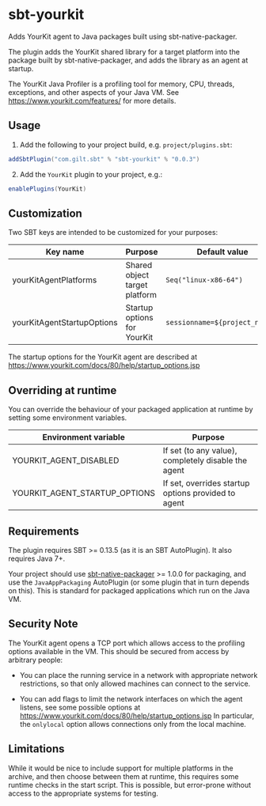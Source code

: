 # sbt-yourkit
Adds YourKit agent to Java packages built using sbt-native-packager.

The plugin adds the YourKit shared library for a target platform into
the package built by sbt-native-packager, and adds the library as an
agent at startup.

The YourKit Java Profiler is a profiling tool for memory, CPU, threads,
exceptions, and other aspects of your Java VM.
See https://www.yourkit.com/features/ for more details.

## Usage

1. Add the following to your project build, e.g. `project/plugins.sbt`:

  ```scala
  addSbtPlugin("com.gilt.sbt" % "sbt-yourkit" % "0.0.3")
  ```

2. Add the `YourKit` plugin to your project, e.g.:

  ```scala
  enablePlugins(YourKit)
  ```
  
## Customization
Two SBT keys are intended to be customized for your purposes:

| Key name                   | Purpose                       | Default value                  |
|----------------------------|-------------------------------|--------------------------------|
| yourKitAgentPlatforms      | Shared object target platform | `Seq("linux-x86-64")`          |
| yourKitAgentStartupOptions | Startup options for YourKit   | `sessionname=${project_name},` |

The startup options for the YourKit agent are described at
https://www.yourkit.com/docs/80/help/startup_options.jsp

## Overriding at runtime
You can override the behaviour of your packaged application at runtime by setting some
environment variables.

| Environment variable          | Purpose                                             |
|-------------------------------|-----------------------------------------------------|
| YOURKIT_AGENT_DISABLED        | If set (to any value), completely disable the agent |
| YOURKIT_AGENT_STARTUP_OPTIONS | If set, overrides startup options provided to agent |

## Requirements
The plugin requires SBT >= 0.13.5 (as it is an SBT AutoPlugin). It also requires Java 7+.

Your project should use [sbt-native-packager](http://www.scala-sbt.org/sbt-native-packager/) >= 1.0.0
for packaging, and use the `JavaAppPackaging` AutoPlugin (or some plugin that in turn
depends on this). This is standard for packaged applications which run on the Java VM.

## Security Note
The YourKit agent opens a TCP port which allows access to the profiling options available in the VM.
This should be secured from access by arbitrary people:

 - You can place the running service in a network with appropriate network restrictions, so that
   only allowed machines can connect to the service.

 - You can add flags to limit the network interfaces on which the agent listens, see some possible
   options at https://www.yourkit.com/docs/80/help/startup_options.jsp
   In particular, the `onlylocal` option allows connections only from the local machine.

## Limitations
While it would be nice to include support for multiple platforms in the archive, and
then choose between them at runtime, this requires some runtime checks in the start
script. This is possible, but error-prone without access to the appropriate systems
for testing.
